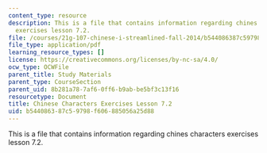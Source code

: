 ```yaml
---
content_type: resource
description: This is a file that contains information regarding chines characters
  exercises lesson 7.2.
file: /courses/21g-107-chinese-i-streamlined-fall-2014/b544086387c59798f606885056a25d88_MIT21G_107F14_L7_st2_7.2.pdf
file_type: application/pdf
learning_resource_types: []
license: https://creativecommons.org/licenses/by-nc-sa/4.0/
ocw_type: OCWFile
parent_title: Study Materials
parent_type: CourseSection
parent_uid: 8b281a78-7af6-0ff6-b9ab-be5bf3c13f16
resourcetype: Document
title: Chinese Characters Exercises Lesson 7.2
uid: b5440863-87c5-9798-f606-885056a25d88
---
```

This is a file that contains information regarding chines characters exercises lesson 7.2.